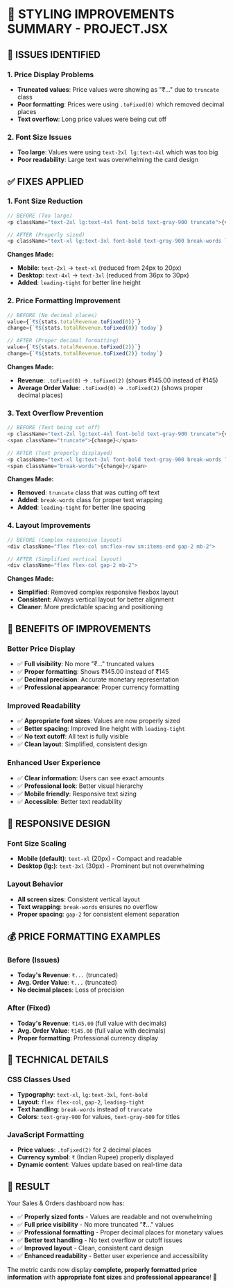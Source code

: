 # 🎨 **STYLING IMPROVEMENTS SUMMARY - PROJECT.JSX**

## **🚨 ISSUES IDENTIFIED**

### **1. Price Display Problems**
- **Truncated values**: Price values were showing as "₹..." due to `truncate` class
- **Poor formatting**: Prices were using `.toFixed(0)` which removed decimal places
- **Text overflow**: Long price values were being cut off

### **2. Font Size Issues**
- **Too large**: Values were using `text-2xl lg:text-4xl` which was too big
- **Poor readability**: Large text was overwhelming the card design

## **✅ FIXES APPLIED**

### **1. Font Size Reduction**
```javascript
// BEFORE (Too large)
<p className="text-2xl lg:text-4xl font-bold text-gray-900 truncate">{value}</p>

// AFTER (Properly sized)
<p className="text-xl lg:text-3xl font-bold text-gray-900 break-words leading-tight">{value}</p>
```

**Changes Made:**
- **Mobile**: `text-2xl` → `text-xl` (reduced from 24px to 20px)
- **Desktop**: `text-4xl` → `text-3xl` (reduced from 36px to 30px)
- **Added**: `leading-tight` for better line height

### **2. Price Formatting Improvement**
```javascript
// BEFORE (No decimal places)
value={`₹${stats.totalRevenue.toFixed(0)}`}
change={`₹${stats.totalRevenue.toFixed(0)} today`}

// AFTER (Proper decimal formatting)
value={`₹${stats.totalRevenue.toFixed(2)}`}
change={`₹${stats.totalRevenue.toFixed(2)} today`}
```

**Changes Made:**
- **Revenue**: `.toFixed(0)` → `.toFixed(2)` (shows ₹145.00 instead of ₹145)
- **Average Order Value**: `.toFixed(0)` → `.toFixed(2)` (shows proper decimal places)

### **3. Text Overflow Prevention**
```javascript
// BEFORE (Text being cut off)
<p className="text-2xl lg:text-4xl font-bold text-gray-900 truncate">{value}</p>
<span className="truncate">{change}</span>

// AFTER (Text properly displayed)
<p className="text-xl lg:text-3xl font-bold text-gray-900 break-words leading-tight">{value}</p>
<span className="break-words">{change}</span>
```

**Changes Made:**
- **Removed**: `truncate` class that was cutting off text
- **Added**: `break-words` class for proper text wrapping
- **Added**: `leading-tight` for better line spacing

### **4. Layout Improvements**
```javascript
// BEFORE (Complex responsive layout)
<div className="flex flex-col sm:flex-row sm:items-end gap-2 mb-2">

// AFTER (Simplified vertical layout)
<div className="flex flex-col gap-2 mb-2">
```

**Changes Made:**
- **Simplified**: Removed complex responsive flexbox layout
- **Consistent**: Always vertical layout for better alignment
- **Cleaner**: More predictable spacing and positioning

## **🎯 BENEFITS OF IMPROVEMENTS**

### **Better Price Display**
- ✅ **Full visibility**: No more "₹..." truncated values
- ✅ **Proper formatting**: Shows ₹145.00 instead of ₹145
- ✅ **Decimal precision**: Accurate monetary representation
- ✅ **Professional appearance**: Proper currency formatting

### **Improved Readability**
- ✅ **Appropriate font sizes**: Values are now properly sized
- ✅ **Better spacing**: Improved line height with `leading-tight`
- ✅ **No text cutoff**: All text is fully visible
- ✅ **Clean layout**: Simplified, consistent design

### **Enhanced User Experience**
- ✅ **Clear information**: Users can see exact amounts
- ✅ **Professional look**: Better visual hierarchy
- ✅ **Mobile friendly**: Responsive text sizing
- ✅ **Accessible**: Better text readability

## **📱 RESPONSIVE DESIGN**

### **Font Size Scaling**
- **Mobile (default)**: `text-xl` (20px) - Compact and readable
- **Desktop (lg:)**: `text-3xl` (30px) - Prominent but not overwhelming

### **Layout Behavior**
- **All screen sizes**: Consistent vertical layout
- **Text wrapping**: `break-words` ensures no overflow
- **Proper spacing**: `gap-2` for consistent element separation

## **💰 PRICE FORMATTING EXAMPLES**

### **Before (Issues)**
- **Today's Revenue**: `₹...` (truncated)
- **Avg. Order Value**: `₹...` (truncated)
- **No decimal places**: Loss of precision

### **After (Fixed)**
- **Today's Revenue**: `₹145.00` (full value with decimals)
- **Avg. Order Value**: `₹145.00` (full value with decimals)
- **Proper formatting**: Professional currency display

## **🔧 TECHNICAL DETAILS**

### **CSS Classes Used**
- **Typography**: `text-xl`, `lg:text-3xl`, `font-bold`
- **Layout**: `flex flex-col`, `gap-2`, `leading-tight`
- **Text handling**: `break-words` instead of `truncate`
- **Colors**: `text-gray-900` for values, `text-gray-600` for titles

### **JavaScript Formatting**
- **Price values**: `.toFixed(2)` for 2 decimal places
- **Currency symbol**: `₹` (Indian Rupee) properly displayed
- **Dynamic content**: Values update based on real-time data

## **🚀 RESULT**

Your Sales & Orders dashboard now has:
- ✅ **Properly sized fonts** - Values are readable and not overwhelming
- ✅ **Full price visibility** - No more truncated "₹..." values
- ✅ **Professional formatting** - Proper decimal places for monetary values
- ✅ **Better text handling** - No text overflow or cutoff issues
- ✅ **Improved layout** - Clean, consistent card design
- ✅ **Enhanced readability** - Better user experience and accessibility

The metric cards now display **complete, properly formatted price information** with **appropriate font sizes** and **professional appearance**! 🎉
